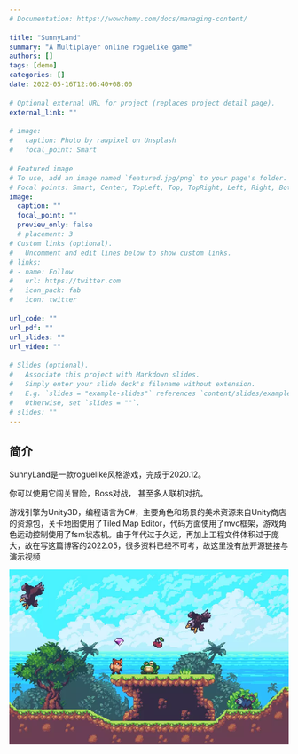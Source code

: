 ```yaml
---
# Documentation: https://wowchemy.com/docs/managing-content/

title: "SunnyLand"
summary: "A Multiplayer online roguelike game"
authors: []
tags: [demo]
categories: []
date: 2022-05-16T12:06:40+08:00

# Optional external URL for project (replaces project detail page).
external_link: ""

# image:
#   caption: Photo by rawpixel on Unsplash
#   focal_point: Smart

# Featured image
# To use, add an image named `featured.jpg/png` to your page's folder.
# Focal points: Smart, Center, TopLeft, Top, TopRight, Left, Right, BottomLeft, Bottom, BottomRight.
image:
  caption: ""
  focal_point: ""
  preview_only: false
  # placement: 3
# Custom links (optional).
#   Uncomment and edit lines below to show custom links.
# links:
# - name: Follow
#   url: https://twitter.com
#   icon_pack: fab
#   icon: twitter

url_code: ""
url_pdf: ""
url_slides: ""
url_video: ""

# Slides (optional).
#   Associate this project with Markdown slides.
#   Simply enter your slide deck's filename without extension.
#   E.g. `slides = "example-slides"` references `content/slides/example-slides.md`.
#   Otherwise, set `slides = ""`.
# slides: ""
---
```


## **简介**

SunnyLand是一款roguelike风格游戏，完成于2020.12。

你可以使用它闯关冒险，Boss对战， 甚至多人联机对抗。

游戏引擎为Unity3D，编程语言为C#，主要角色和场景的美术资源来自Unity商店的资源包，关卡地图使用了Tiled Map Editor，代码方面使用了mvc框架，游戏角色运动控制使用了fsm状态机。由于年代过于久远，再加上工程文件体积过于庞大，故在写这篇博客的2022.05，很多资料已经不可考，故这里没有放开源链接与演示视频

<!-- 2021年10月，全国机器人锦标赛, 斩获国家级一等奖多项。

2021年11月，中国机器人及人工智能大赛, 国家级一等奖一项。 -->
![img1](img1.png)





